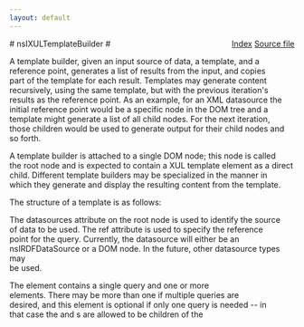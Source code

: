 ```yaml
---
layout: default
---
```

<div class='links' style='float:right'><a href="../index.html">Index</a>
<a href="http://dxr.mozilla.org/mozilla-central/source/dom/xul/templates/nsIXULTemplateBuilder.idl">Source file</a>
</div>
# nsIXULTemplateBuilder #
  
A template builder, given an input source of data, a template, and a  
reference point, generates a list of results from the input, and copies  
part of the template for each result. Templates may generate content  
recursively, using the same template, but with the previous iteration's  
results as the reference point. As an example, for an XML datasource the  
initial reference point would be a specific node in the DOM tree and a  
template might generate a list of all child nodes. For the next iteration,  
those children would be used to generate output for their child nodes and  
so forth.  
  
A template builder is attached to a single DOM node; this node is called  
the root node and is expected to contain a XUL template element as a direct  
child. Different template builders may be specialized in the manner in  
which they generate and display the resulting content from the template.  
  
The structure of a template is as follows:  
  
<rootnode datasources="" ref="">  
  <template>  
    <queryset>  
      <query>  
      </query>  
      <rule>  
        <conditions>...</conditions>  
        <bindings>...</bindings>  
        <action>...</action>  
      </rule>  
    </queryset>  
  </template>  
</rootnode>  
  
The datasources attribute on the root node is used to identify the source  
of data to be used. The ref attribute is used to specify the reference  
point for the query. Currently, the datasource will either be an  
nsIRDFDataSource or a DOM node. In the future, other datasource types may  
be used.  
  
The <queryset> element contains a single query and one or more <rule>  
elements. There may be more than one <queryset> if multiple queries are  
desired, and this element is optional if only one query is needed -- in  
that case the <query> and <rule>s are allowed to be children of the  
<template> node  
  
The contents of the query are processed by a separate component called a  
query processor. This query processor is expected to use this query to  
generate results when asked by the template builder. The template builder  
then generates output for each result based on the <rule> elements.  
  
This allows the query processor to be specific to a particular kind of  
input data or query syntax, while the template builder remains independent  
of the kind of data being used. Due to this, the query processor will be  
supplied with the datasource and query which the template builder handles  
in an opaque way, while the query processor handles these more  
specifically.  
  
Results implement the nsIXULTemplateResult interface and may be identified  
by an id which must be unique within a given set of query results.  
  
Each query may be accompanied by one or more <rule> elements. These rules  
are evaluated by the template builder for each result produced by the  
query. A rule consists of conditions that cause a rule to be either  
accepted or rejected. The condition syntax allows for common conditional  
handling; additional filtering may be applied by adding a custom filter  
to a rule with the builder's addRuleFilter method.  
  
If a result passes a rule's conditions, this is considered a match, and the  
content within the rule's <action> body is inserted as a sibling of the  
<template>, assuming the template builder creates real DOM content. Only  
one rule will match a result. For a tree builder, for example, the content  
within the action body is used to create the tree rows instead. A matching  
result must have its ruleMatched method called. When a result no longer  
matches, the result's hasBeenRemoved method must be called.  
  
Optionally, the rule may have a <bindings> section which may be used to  
define additional variables to be used within an action body. Each of these  
declared bindings must be supplied to the query processor via its  
addBinding method. The bindings are evaluated after a rule has matched.  
  
Templates may generate content recursively, using the previous iteration's  
results as reference point to invoke the same queries. Since the reference  
point is different, different output will typically be generated.  
  
The reference point nsIXULTemplateResult object for the first iteration is  
determined by calling the query processor's translateRef method using the  
value of the root node's ref attribute. This object may be retrieved later  
via the builder's rootResult property.  
  
For convenience, each reference point as well as all results implement the  
nsIXULTemplateResult interface, allowing the result objects from each  
iteration to be used directly as the reference points for the next  
iteration.  
  
When using multiple queries, each may generate results with the same id.  
More than one of these results may match one of the rules in their  
respective queries, however only the result for the earliest matching query  
in the template becomes the active match and generates output. The  
addResult, removeResult, replaceResult and resultBindingChanged methods may  
be called by the query processor to indicate that the set of valid results  
has changed, such that a different query may match. If a different match  
would become active, the content for the existing match is removed and the  
content for the new match is generated. A query processor is not required  
to provide any support for updating results after they have been generated.  
  
See http://wiki.mozilla.org/XUL:Templates_Plan for details about templates.  
  

## Methods ##

### rebuild() ###
  
Force the template builder to rebuild its content. All existing content  
will be removed first. The query processor's done() method will be  
invoked during cleanup, followed by its initializeForBuilding method  
when the content is to be regenerated.  
  
  

### refresh() ###
  
Reload any of our RDF datasources that support nsIRDFRemoteDatasource.   
  
@note This is a temporary hack so that remote-XUL authors can  
      reload remote datasources. When RDF becomes remote-scriptable,  
      this will no longer be necessary.  
  

### addResult(aResult, aQueryNode) ###
  
Inform the template builder that a new result is available. The builder  
will add this result to the set of results. The query node that the  
new result applies to must be specified using the aQueryNode parameter.  
  
The builder will apply the rules associated with the query to the new  
result, unless a result with the same id from an earlier query  
supersedes it, and the result's RuleMatched method will be called if it  
matches.  
  
@param aResult the result to add  
@param aQueryNode the query that the result applies to  
  
@throws NS_ERROR_NULL_POINTER if aResult or aQueryNode are null  
  

#### Parameters ####

<table>

<tr>
<td>aResult</td>
<td>the result to add  
</td>
</tr>

<tr>
<td>aQueryNode</td>
<td>the query that the result applies to  
</td>
</tr>

</table>

### removeResult(aResult) ###
  
Inform the template builder that a result no longer applies. The builder  
will call the remove content generated for the result, if any. If a different  
query would then match instead, it will become the active match. This  
method will have no effect if the result isn't known to the builder.  
  
@param aResult the result to remove  
  
@throws NS_ERROR_NULL_POINTER if aResult is null  
  

#### Parameters ####

<table>

<tr>
<td>aResult</td>
<td>the result to remove  
</td>
</tr>

</table>

### replaceResult(aOldResult, aNewResult, aQueryNode) ###
  
Inform the template builder that one result should be replaced with  
another. Both the old result (aOldResult) and the new result  
(aNewResult) must have the same id. The query node that the new result  
applies to must be specified using the aQueryNode parameter.  
  
This method is expected to have the same effect as calling both  
removeResult for the old result and addResult for the new result.  
  
@param aOldResult the old result  
@param aNewResult the new result  
@param aQueryNode the query that the new result applies to  
  
@throws NS_ERROR_NULL_POINTER if either argument is null, or  
        NS_ERROR_INVALID_ARG if the ids don't match  
  

#### Parameters ####

<table>

<tr>
<td>aOldResult</td>
<td>the old result  
</td>
</tr>

<tr>
<td>aNewResult</td>
<td>the new result  
</td>
</tr>

<tr>
<td>aQueryNode</td>
<td>the query that the new result applies to  
</td>
</tr>

</table>

### resultBindingChanged(aResult) ###
  
Inform the template builder that one or more of the optional bindings  
for a result has changed. In this case, the rules are not reapplied as  
it is expected that the same rule will still apply. The builder will  
resynchronize any variables that are referenced in the action body.  
  
@param aResult the result to change  
  
@throws NS_ERROR_NULL_POINTER if aResult is null  
  

#### Parameters ####

<table>

<tr>
<td>aResult</td>
<td>the result to change  
</td>
</tr>

</table>

### getResultForId(aId) ###
  
Return the result for a given id. Only one such result is returned and  
is always the result with that id associated with the active match.  
This method will return null is there is no result for the id.  
  
@param aId the id to return the result for  
  

#### Parameters ####

<table>

<tr>
<td>aId</td>
<td>the id to return the result for  
</td>
</tr>

</table>

### getResultForContent(aElement) ###
  
Retrieve the result corresponding to a generated element, or null is  
there isn't one.  
  
@param aContent element to result the result of  
  

#### Parameters ####

<table>

<tr>
<td>aContent</td>
<td>element to result the result of  
</td>
</tr>

</table>

### hasGeneratedContent(aNode, aTag) ###
  
Returns true if the node has content generated for it. This method is  
intended to be called only by the RDF query processor. If aTag is set,  
the content must have a tag name that matches aTag. aTag may be ignored  
for builders that don't generate real DOM content.  
  
@param aNode node to check  
@param aTag tag that must match  
  

#### Parameters ####

<table>

<tr>
<td>aNode</td>
<td>node to check  
</td>
</tr>

<tr>
<td>aTag</td>
<td>tag that must match  
</td>
</tr>

</table>

### addRuleFilter(aRule, aFilter) ###
  
Adds a rule filter for a given rule, which may be used for specialized  
rule filtering. Any existing filter on the rule is removed. The default  
conditions specified inside the <rule> tag are applied before the  
rule filter is applied, meaning that the filter may be used to further  
filter out results but not reaccept results that have already been  
rejected.  
  
@param aRule the rule to apply the filter to  
@param aFilter the filter to add  
  

#### Parameters ####

<table>

<tr>
<td>aRule</td>
<td>the rule to apply the filter to  
</td>
</tr>

<tr>
<td>aFilter</td>
<td>the filter to add  
</td>
</tr>

</table>

### init(aElement) ###
  
Called to initialize a XUL content builder on a particular root  
element. This element presumably has a ``datasources''  
attribute, which the builder will parse to set up the template  
builder's datasources.  
  

### createContents(aElement, aForceCreation) ###
  
Invoked lazily by a XUL element that needs its child content built.  
If aForceCreation is true, then the contents of an element will be  
generated even if it is closed. If false, the element will only  
generate its contents if it is open. This behaviour is used with menus.  
  

### addListener(aListener) ###
  
Add a listener to this template builder. The template builder  
holds a strong reference to the listener.  
  

### removeListener(aListener) ###
  
Remove a listener from this template builder.  
  

## Attributes ##

### root ###
  
The root node in the DOM to which this builder is attached.  
  

### datasource ###
  
The opaque datasource object that is used for the template. This object  
is created by the getDataSource method of the query processor. May be  
null if the datasource has not been loaded yet. Set this attribute to  
use a different datasource and rebuild the template.  
  
For an RDF datasource, this will be the same as the database. For XML  
this will be the nsIDOMNode for the datasource document or node for  
an inline reference (such as #name). Other query processors may use  
other types for the datasource.  
  

### database ###
  
The composite datasource that the template builder observes  
and uses to create content. This is used only for RDF queries and is  
maintained for backwards compatibility. It will be the same object as  
the datasource property. For non-RDF queries, it will always be null.  
  

### rootResult ###
  
The virtual result representing the starting reference point,  
determined by calling the query processor's translateRef method  
with the root node's ref attribute as an argument.  
  

### queryProcessor ###
  
The query processor used to generate results.  
  
